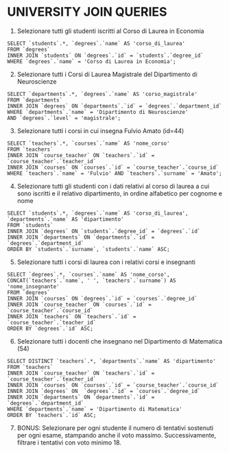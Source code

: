# UNIVERSITY JOIN QUERIES

1) Selezionare tutti gli studenti iscritti al Corso di Laurea in Economia
  ```MYSQL
  SELECT `students`.*, `degrees`.`name` AS 'corso_di_laurea'
  FROM `degrees`
  INNER JOIN `students` ON `degrees`.`id` = `students`.`degree_id`
  WHERE `degrees`.`name` = 'Corso di Laurea in Economia';
  ```

2) Selezionare tutti i Corsi di Laurea Magistrale del Dipartimento di
Neuroscienze
  ```MYSQL
  SELECT `departments`.*, `degrees`.`name` AS 'corso_magistrale' 
  FROM `departments`
  INNER JOIN `degrees` ON `departments`.`id` = `degrees`.`department_id`
  WHERE `departments`.`name` = 'Dipartimento di Neuroscienze' 
  AND `degrees`.`level` = 'magistrale';
  ```

3) Selezionare tutti i corsi in cui insegna Fulvio Amato (id=44)
  ```MYSQL
  SELECT `teachers`.*, `courses`.`name` AS 'nome_corso'
  FROM `teachers`
  INNER JOIN `course_teacher` ON `teachers`.`id` = `course_teacher`.`teacher_id`
  INNER JOIN `courses` ON `courses`.`id` = `course_teacher`.`course_id`
  WHERE `teachers`.`name` = 'Fulvio' AND `teachers`.`surname` = 'Amato';
  ```

4) Selezionare tutti gli studenti con i dati relativi al corso di laurea a cui
sono iscritti e il relativo dipartimento, in ordine alfabetico per cognome e
nome
  ```MYSQL
  SELECT `students`.*, `degrees`.`name` AS 'corso_di_laurea', `departments`.`name` AS 'dipartimento' 
  FROM `students`
  INNER JOIN `degrees` ON `students`.`degree_id` = `degrees`.`id`
  INNER JOIN `departments` ON `departments`.`id` = `degrees`.`department_id`
  ORDER BY `students`.`surname`, `students`.`name` ASC;
  ```

5) Selezionare tutti i corsi di laurea con i relativi corsi e insegnanti
  ```MYSQL
  SELECT `degrees`.*, `courses`.`name` AS 'nome_corso', CONCAT(`teachers`.`name`, ' ', `teachers`.`surname`) AS 'nome_insegnante' 
  FROM `degrees`
  INNER JOIN `courses` ON `degrees`.`id` = `courses`.`degree_id`
  INNER JOIN `course_teacher` ON `courses`.`id` = `course_teacher`.`course_id`
  INNER JOIN `teachers` ON `teachers`.`id` = `course_teacher`.`teacher_id`
  ORDER BY `degrees`.`id` ASC;
  ```

6)  Selezionare tutti i docenti che insegnano nel Dipartimento di
Matematica (54)
  ```MYSQL
  SELECT DISTINCT `teachers`.*, `departments`.`name` AS 'dipartimento'
  FROM `teachers`
  INNER JOIN `course_teacher` ON `teachers`.`id` = `course_teacher`.`teacher_id`
  INNER JOIN `courses` ON `courses`.`id` = `course_teacher`.`course_id`
  INNER JOIN `degrees` ON  `degrees`.`id` = `courses`.`degree_id`
  INNER JOIN `departments` ON `departments`.`id` = `degrees`.`department_id`
  WHERE `departments`.`name` = 'Dipartimento di Matematica'
  ORDER BY `teachers`.`id` ASC;
  ```

7)  BONUS: Selezionare per ogni studente il numero di tentativi sostenuti
per ogni esame, stampando anche il voto massimo. Successivamente,
filtrare i tentativi con voto minimo 18.
  ```MYSQL
  ```